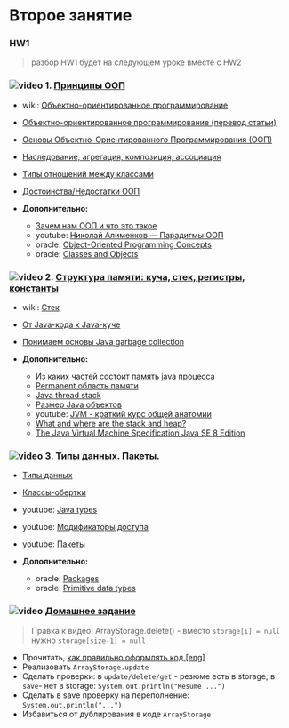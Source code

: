 
# Второе занятие

### HW1
> разбор HW1 будет на следующем уроке вместе с HW2

### ![video](https://cloud.githubusercontent.com/assets/13649199/13672715/06dbc6ce-e6e7-11e5-81a9-04fbddb9e488.png) 1. [Принципы ООП](https://drive.google.com/open?id=0B_4NpoQW1xfpOHpyYWhOMGQ4VXc)
 - wiki: [Объектно-ориентированное программирование](https://ru.wikipedia.org/wiki/Объектно-ориентированное_программирование)
 - [Объектно-ориентированное программирование (перевод статьи)](http://info.javarush.ru/translation/2016/01/28/Объектно-ориентированное-программирование-перевод-статьи-.html)
- [Основы Объектно-Ориентированного Программирования (ООП)](https://github.com/ichimax/Core-Java-Interview-Questions/blob/master/Questions/1.%20OOP.md)
- [Наследование, агрегация, композиция, ассоциация](https://ru.wikipedia.org/wiki/Диаграмма_классов#Взаимосвязи)
- [Типы отношений между классами](http://www.intuit.ru/studies/courses/16/16/lecture/27107?page=4)
- [Достоинства/Недостатки ООП](http://www.intuit.ru/studies/courses/16/16/lecture/27107?page=5)

- **Дополнительно:**
  - [Зачем нам ООП и что это такое](https://habrahabr.ru/post/148015/)
  - youtube: [Николай Алименков — Парадигмы ООП](https://www.youtube.com/watch?v=G6LJkWwZGuc)
  - oracle: [Object-Oriented Programming Concepts](https://docs.oracle.com/javase/tutorial/java/concepts/index.html)
  - oracle: [Classes and Objects](https://docs.oracle.com/javase/tutorial/java/javaOO/index.html)

### ![video](https://cloud.githubusercontent.com/assets/13649199/13672715/06dbc6ce-e6e7-11e5-81a9-04fbddb9e488.png) 2. [Структура памяти: куча, стек, регистры, константы](https://drive.google.com/open?id=0B_4NpoQW1xfpZHRnTEhNWmk5Xzg)
  - wiki: [Стек](https://ru.wikipedia.org/wiki/Стек)
  - [От Java-кода к Java-куче](https://www.ibm.com/developerworks/ru/library/j-codetoheap/index.html)
  - [Понимаем основы Java garbage collection](http://ggenikus.github.io/blog/2014/05/04/gc)
  
  - **Дополнительно:**
    - [Из каких частей состоит память java процесса](http://habrahabr.ru/post/117274/)
    - [Permanent область памяти](http://www.javaspecialist.ru/2011/04/permanent.html)
    - [Java thread stack](http://www.javaspecialist.ru/2011/04/java-thread-stack.html)
    - [Размер Java объектов](http://habrahabr.ru/post/134102/)
    - youtube: [JVM - краткий курс общей анатомии](https://www.youtube.com/watch?v=-fcj6EL9rc4)
    - [What and where are the stack and heap?](http://stackoverflow.com/questions/79923/what-and-where-are-the-stack-and-heap#24171266)
    - [The Java Virtual Machine Specification Java SE 8 Edition](https://docs.oracle.com/javase/specs/jvms/se8/jvms8.pdf)

### ![video](https://cloud.githubusercontent.com/assets/13649199/13672715/06dbc6ce-e6e7-11e5-81a9-04fbddb9e488.png) 3. [Типы данных. Пакеты.](https://drive.google.com/open?id=0B_4NpoQW1xfpQzRVTHg1LVhvOEk)
  - [Типы данных](http://www.intuit.ru/studies/courses/16/16/lecture/27111)
  - [Классы-обертки](http://www.intuit.ru/studies/courses/16/16/lecture/27129?page=2)
  - youtube: [Java types](https://www.youtube.com/watch?v=hqirUFitj9c&index=7&list=PLwwk4BHih4fgYGHmAL-2ZCymrYHXO69GN)
  - youtube: [Модификаторы доступа](https://www.youtube.com/watch?v=e14xUIUc6y0)
  - youtube: [Пакеты](https://www.youtube.com/watch?v=zGKFmG-ygWQ&list=PLwwk4BHih4fgYGHmAL-2ZCymrYHXO69GN&index=9)
  
  - **Дополнительно:**
    - oracle: [Packages](https://docs.oracle.com/javase/tutorial/java/package/index.html)
    - oracle: [Primitive data types](https://docs.oracle.com/javase/tutorial/java/nutsandbolts/datatypes.html)

### ![video](https://cloud.githubusercontent.com/assets/13649199/13672715/06dbc6ce-e6e7-11e5-81a9-04fbddb9e488.png) [Домашнее задание](https://drive.google.com/open?id=0B_4NpoQW1xfpWUxUVWx5MFpCZkE)
> Правка к видео: ArrayStorage.delete() - вместо `storage[i] = null` нужно `storage[size-1] = null`

- Прочитать, [как правильно оформлять код [eng]](https://google.github.io/styleguide/javaguide.html)
- Реализовать `ArrayStorage.update`
- Сделать проверки: в `update/delete/get` - резюме есть в storage; в `save`- нет в storage: `System.out.println("Resume ...")`
- Сделать в save проверку на переполнение: `System.out.println("...")`
- Избавиться от дублирования в коде `ArrayStorage`

